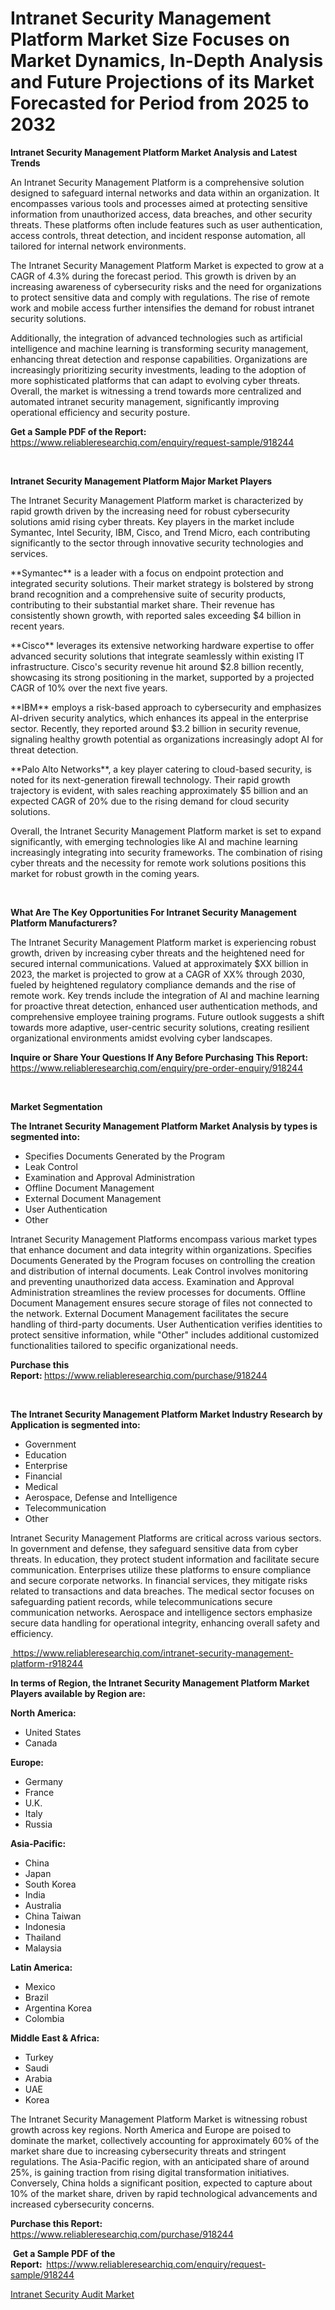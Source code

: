 <p><h1>Intranet Security Management Platform Market Size Focuses on Market Dynamics, In-Depth Analysis and Future Projections of its Market Forecasted for Period from 2025 to 2032</h1></p><p><strong>Intranet Security Management Platform Market Analysis and Latest Trends</strong></p>
<p><p>An Intranet Security Management Platform is a comprehensive solution designed to safeguard internal networks and data within an organization. It encompasses various tools and processes aimed at protecting sensitive information from unauthorized access, data breaches, and other security threats. These platforms often include features such as user authentication, access controls, threat detection, and incident response automation, all tailored for internal network environments.</p><p>The Intranet Security Management Platform Market is expected to grow at a CAGR of 4.3% during the forecast period. This growth is driven by an increasing awareness of cybersecurity risks and the need for organizations to protect sensitive data and comply with regulations. The rise of remote work and mobile access further intensifies the demand for robust intranet security solutions. </p><p>Additionally, the integration of advanced technologies such as artificial intelligence and machine learning is transforming security management, enhancing threat detection and response capabilities. Organizations are increasingly prioritizing security investments, leading to the adoption of more sophisticated platforms that can adapt to evolving cyber threats. Overall, the market is witnessing a trend towards more centralized and automated intranet security management, significantly improving operational efficiency and security posture.</p></p>
<p><strong>Get a Sample PDF of the Report:&nbsp;</strong> <a href="https://www.reliableresearchiq.com/enquiry/request-sample/918244?utm_campaign=2042&utm_medium=2&utm_source=Github&utm_content=ia&utm_term=07032025&utm_id=intranet-security-management-platform">https://www.reliableresearchiq.com/enquiry/request-sample/918244</a></p>
<p>&nbsp;</p>
<p><strong>Intranet Security Management Platform Major Market Players</strong></p>
<p><p>The Intranet Security Management Platform market is characterized by rapid growth driven by the increasing need for robust cybersecurity solutions amid rising cyber threats. Key players in the market include Symantec, Intel Security, IBM, Cisco, and Trend Micro, each contributing significantly to the sector through innovative security technologies and services.</p><p>**Symantec** is a leader with a focus on endpoint protection and integrated security solutions. Their market strategy is bolstered by strong brand recognition and a comprehensive suite of security products, contributing to their substantial market share. Their revenue has consistently shown growth, with reported sales exceeding $4 billion in recent years.</p><p>**Cisco** leverages its extensive networking hardware expertise to offer advanced security solutions that integrate seamlessly within existing IT infrastructure. Cisco's security revenue hit around $2.8 billion recently, showcasing its strong positioning in the market, supported by a projected CAGR of 10% over the next five years.</p><p>**IBM** employs a risk-based approach to cybersecurity and emphasizes AI-driven security analytics, which enhances its appeal in the enterprise sector. Recently, they reported around $3.2 billion in security revenue, signaling healthy growth potential as organizations increasingly adopt AI for threat detection.</p><p>**Palo Alto Networks**, a key player catering to cloud-based security, is noted for its next-generation firewall technology. Their rapid growth trajectory is evident, with sales reaching approximately $5 billion and an expected CAGR of 20% due to the rising demand for cloud security solutions.</p><p>Overall, the Intranet Security Management Platform market is set to expand significantly, with emerging technologies like AI and machine learning increasingly integrating into security frameworks. The combination of rising cyber threats and the necessity for remote work solutions positions this market for robust growth in the coming years.</p></p>
<p>&nbsp;</p>
<p><strong>What Are The Key Opportunities For Intranet Security Management Platform Manufacturers?</strong></p>
<p><p>The Intranet Security Management Platform market is experiencing robust growth, driven by increasing cyber threats and the heightened need for secured internal communications. Valued at approximately $XX billion in 2023, the market is projected to grow at a CAGR of XX% through 2030, fueled by heightened regulatory compliance demands and the rise of remote work. Key trends include the integration of AI and machine learning for proactive threat detection, enhanced user authentication methods, and comprehensive employee training programs. Future outlook suggests a shift towards more adaptive, user-centric security solutions, creating resilient organizational environments amidst evolving cyber landscapes.</p></p>
<p><strong>Inquire or Share Your Questions If Any Before Purchasing This Report:</strong> <a href="https://www.reliableresearchiq.com/enquiry/pre-order-enquiry/918244?utm_campaign=2042&utm_medium=2&utm_source=Github&utm_content=ia&utm_term=07032025&utm_id=intranet-security-management-platform">https://www.reliableresearchiq.com/enquiry/pre-order-enquiry/918244</a></p>
<p>&nbsp;</p>
<p><strong>Market Segmentation</strong></p>
<p><strong>The Intranet Security Management Platform Market Analysis by types is segmented into:</strong></p>
<p><ul><li>Specifies Documents Generated by the Program</li><li>Leak Control</li><li>Examination and Approval Administration</li><li>Offline Document Management</li><li>External Document Management</li><li>User Authentication</li><li>Other</li></ul></p>
<p><p>Intranet Security Management Platforms encompass various market types that enhance document and data integrity within organizations. Specifies Documents Generated by the Program focuses on controlling the creation and distribution of internal documents. Leak Control involves monitoring and preventing unauthorized data access. Examination and Approval Administration streamlines the review processes for documents. Offline Document Management ensures secure storage of files not connected to the network. External Document Management facilitates the secure handling of third-party documents. User Authentication verifies identities to protect sensitive information, while "Other" includes additional customized functionalities tailored to specific organizational needs.</p></p>
<p><strong>Purchase this Report:&nbsp;</strong><a href="https://www.reliableresearchiq.com/purchase/918244?utm_campaign=2042&utm_medium=2&utm_source=Github&utm_content=ia&utm_term=07032025&utm_id=intranet-security-management-platform">https://www.reliableresearchiq.com/purchase/918244</a></p>
<p>&nbsp;</p>
<p><strong>The Intranet Security Management Platform Market Industry Research by Application is segmented into:</strong></p>
<p><ul><li>Government</li><li>Education</li><li>Enterprise</li><li>Financial</li><li>Medical</li><li>Aerospace, Defense and Intelligence</li><li>Telecommunication</li><li>Other</li></ul></p>
<p><p>Intranet Security Management Platforms are critical across various sectors. In government and defense, they safeguard sensitive data from cyber threats. In education, they protect student information and facilitate secure communication. Enterprises utilize these platforms to ensure compliance and secure corporate networks. In financial services, they mitigate risks related to transactions and data breaches. The medical sector focuses on safeguarding patient records, while telecommunications secure communication networks. Aerospace and intelligence sectors emphasize secure data handling for operational integrity, enhancing overall safety and efficiency.</p></p>
<p><a href="https://www.reliableresearchiq.com/intranet-security-management-platform-r918244?utm_campaign=2042&utm_medium=2&utm_source=Github&utm_content=ia&utm_term=07032025&utm_id=intranet-security-management-platform">&nbsp;https://www.reliableresearchiq.com/intranet-security-management-platform-r918244</a></p>
<p><strong>In terms of Region, the Intranet Security Management Platform Market Players available by Region are:</strong></p>
<p>
    <p> <strong> North America: </strong>
        <ul>
            <li>United States</li>
            <li>Canada</li>
        </ul>
        </p> 
    <p> <strong> Europe: </strong>
        <ul>
            <li>Germany</li>
            <li>France</li>
            <li>U.K.</li>
            <li>Italy</li>
            <li>Russia</li>
        </ul>
        </p> 
    <p> <strong> Asia-Pacific: </strong>
        <ul>
            <li>China</li>
            <li>Japan</li>
            <li>South Korea</li>
            <li>India</li>
            <li>Australia</li>
            <li>China Taiwan</li>
            <li>Indonesia</li>
            <li>Thailand</li>
            <li>Malaysia</li>
        </ul>
        </p> 
    <p> <strong> Latin America: </strong>
        <ul>
            <li>Mexico</li>
            <li>Brazil</li>
            <li>Argentina Korea</li>
            <li>Colombia</li>
        </ul>
        </p> 
    <p> <strong> Middle East & Africa: </strong>
        <ul>
            <li>Turkey</li>
            <li>Saudi</li>
            <li>Arabia</li>
            <li>UAE</li>
            <li>Korea</li>
        </ul>
    </p>
    </p>
<p><p>The Intranet Security Management Platform Market is witnessing robust growth across key regions. North America and Europe are poised to dominate the market, collectively accounting for approximately 60% of the market share due to increasing cybersecurity threats and stringent regulations. The Asia-Pacific region, with an anticipated share of around 25%, is gaining traction from rising digital transformation initiatives. Conversely, China holds a significant position, expected to capture about 10% of the market share, driven by rapid technological advancements and increased cybersecurity concerns.</p></p>
<p><strong>Purchase this Report: </strong><a href="https://www.reliableresearchiq.com/purchase/918244?utm_campaign=2042&utm_medium=2&utm_source=Github&utm_content=ia&utm_term=07032025&utm_id=intranet-security-management-platform">https://www.reliableresearchiq.com/purchase/918244</a></p>
<p>&nbsp;<strong>Get a Sample PDF of the Report:&nbsp;&nbsp;</strong><a href="https://www.reliableresearchiq.com/enquiry/request-sample/918244?utm_campaign=2042&utm_medium=2&utm_source=Github&utm_content=ia&utm_term=07032025&utm_id=intranet-security-management-platform">https://www.reliableresearchiq.com/enquiry/request-sample/918244</a></p>
<p><strong></strong></p>
<p><p><a href="https://github.com/XavierTyler76/Market-Research-Report-List-1/blob/main/intranet-security-audit-market.md?utm_campaign=2042&utm_medium=2&utm_source=Github&utm_content=ia&utm_term=07032025&utm_id=intranet-security-management-platform">Intranet Security Audit Market</a></p></p>